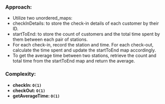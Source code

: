 ### Approach:
- Utilize two unordered_maps:
- checkInDetails: to store the check-in details of each customer by their ID.
- startToEnd: to store the count of customers and the total time spent by them between each pair of stations.
- For each check-in, record the station and time. For each check-out, calculate the time spent and update the startToEnd map accordingly.
- To get the average time between two stations, retrieve the count and total time from the startToEnd map and return the average.
​
### Complexity:
- **checkIn: `O(1)`**
- **checkOut: `O(1)`**
- **getAverageTime: `O(1)`**